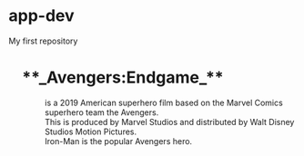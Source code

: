 # app-dev
My first repository
<ol>
  <H1>**_Avengers:Endgame_**</H1>
 <dd>is a 2019 American superhero film based on the Marvel Comics superhero team the Avengers.</dd>
 <dd>This is produced by Marvel Studios and distributed by Walt Disney Studios Motion Pictures.</dd>
 <dd>Iron-Man is the popular Avengers hero.</dd>
</ol>
